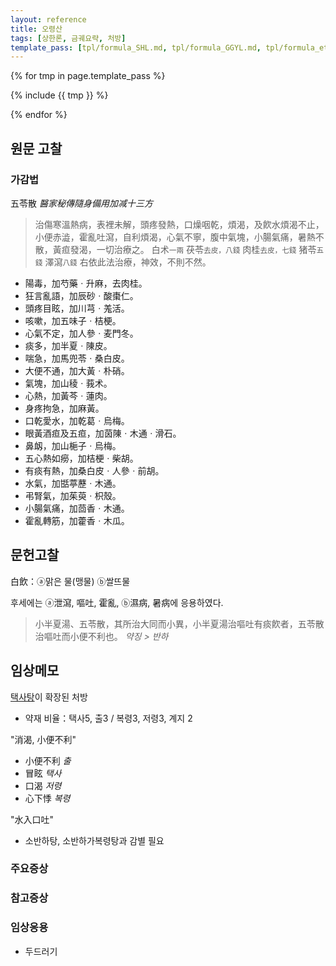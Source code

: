 ```yaml
---
layout: reference
title: 오령산
tags: [상한론, 금궤요략, 처방]
template_pass: [tpl/formula_SHL.md, tpl/formula_GGYL.md, tpl/formula_etc.md]
---
```



{% for tmp in page.template_pass %}

{% include {{ tmp }} %}

{% endfor %}

## 원문 고찰

### 가감법

五苓散 _醫家秘傳隨身備用加减十三方_

> 治傷寒溫熱病，表裡未解，頭疼發熱，口燥咽乾，煩渴，及飮水煩渴不止，小便赤澁，霍亂吐瀉，自利煩渴，心氣不寧，腹中氣塊，小腸氣痛，暑熱不散，黃疸發渴，一切治療之。
> 白术<small>一兩</small>	茯苓<small>去皮，八錢</small>	肉桂<small>去皮，七錢</small>	猪苓<small>五錢</small>	澤瀉<small>八錢</small>
> 右依此法治療，神效，不則不然。

* 陽毒，加芍藥ㆍ升麻，去肉桂。
* 狂言亂語，加辰砂ㆍ酸棗仁。
* 頭疼目眩，加川芎ㆍ羗活。
* 咳嗽，加五味子ㆍ桔梗。
* 心氣不定，加人參ㆍ麦門冬。
* 痰多，加半夏ㆍ陳皮。
* 喘急，加馬兜苓ㆍ桑白皮。
* 大便不通，加大黃ㆍ朴硝。
* 氣塊，加山稜ㆍ莪术。
* 心熱，加黃芩ㆍ蓮肉。
* 身疼拘急，加麻黃。
* 口乾愛水，加乾葛ㆍ烏梅。
* 眼黃酒疸及五疸，加茵陳ㆍ木通ㆍ滑石。
* 鼻衂，加山梔子ㆍ烏梅。
* 五心熱如癆，加桔梗ㆍ柴胡。
* 有痰有熱，加桑白皮ㆍ人參ㆍ前胡。
* 水氣，加甛葶藶ㆍ木通。
* 弔腎氣，加茱萸ㆍ枳殼。
* 小腸氣痛，加茴香ㆍ木通。
* 霍亂轉筋，加藿香ㆍ木瓜。


## 문헌고찰

白飲：ⓐ맑은 물(맹물) ⓑ쌀뜨물

후세에는 ⓐ泄瀉, 嘔吐, 霍亂, ⓑ濕病, 暑病에 응용하였다.

> 小半夏湯、五苓散，其所治大同而小異，小半夏湯治嘔吐有痰飮者，五苓散治嘔吐而小便不利也。 _약징 > 반하_

## 임상메모

[택사탕]( {{site.formulaurl}}/택사탕 )이 확장된 처방
* 약재 비율：택사5, 출3 / 복령3, 저령3, 계지 2

"消渴, 小便不利"
* 小便不利 _출_
* 冒眩 _택사_
* 口渴 _저령_
* 心下悸 _복령_

"水入口吐"
* 소반하탕, 소반하가복령탕과 감별 필요


### 주요증상


### 참고증상

### 임상응용

* 두드러기
